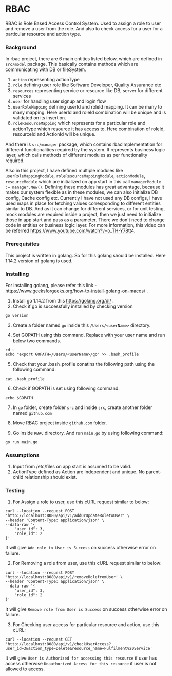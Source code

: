 # RBAC

RBAC is Role Based Access Control System. Used to assign a role to user and remove a user from the role.
And also to check access for a user for a particular resource and action type.

### Background

In rbac project, there are 6 main entities listed below, which are defined in `src/model` package. This basically contains methods which are communicating with DB or fileSystem.
1) `action` representing actionType
2) `role` defining user role like Software Developer, Quality Assurance etc
3) `resources` representing service or resource like DB, server for different services
4) `user` for handling user signup and login flow
5) `userRoleMapping` defining userId and roleId mapping. It can be many to many mapping. Here userId and roleId combination will be unique and is validated on its insertion.
6) `roleResourceMapping` which represents for a particular role and actionType which resource it has access to. Here combination of roleId, resourceId and ActionId will be unique.

And there is `src/manager` package, which contains rbacImplementation for different functionalities required by the system. It represents business logic layer, which calls methods of different modules as per functionality required.

Also in this project, I have defined multiple modules like `userRoleMappingModule`, `roleResourceMappingModule`, `actionModule`, `resourceModule` which are initialized on app start in this call `managerModule := manager.New()`. Defining these modules has great advantage, because it makes our system flexible as in these modules, we can also initialize DB config, Cache config etc. Currently I have not used any DB configs, I have used maps in place for fetching values corresponding to different entities similar to DB. And as it can change for different services, or for unit testing, mock modules are required inside a project, then we just need to initialize those in app start and pass as a parameter. There we don't need to change code in entities or business logic layer. For more information, this video can be referred https://www.youtube.com/watch?v=o_TH-Y78tt4.

### Prerequisites

This project is written in golang. So for this golang should be installed. Here 1.14.2 version of golang is used.

### Installing

For installing golang, please refer this link - https://www.geeksforgeeks.org/how-to-install-golang-on-macos/ . 

1) Install go 1.14.2 from this https://golang.org/dl/ .
2) Check if go is successfully installed by checking version
```
go version
```
3) Create a folder named `go` inside this `/Users/<userName>` directory.

4) Set GOPATH using this command. Replace <userName> with your user name and run below two commands.

```
cd ~
echo "export GOPATH=/Users/<userName>/go" >> .bash_profile
```
5) Check that your .bash_profile conatins the following path using the following command:
```
cat .bash_profile
```
6) Check if GOPATH is set using following command:
```
echo $GOPATH
```
7) In `go` folder, create folder `src` and inside `src`, create another folder named `github.com`

8) Move RBAC project inside `github.com` folder.

8) Go inside `RBAC` directory. And run `main.go` by using following command:
```
go run main.go
```

### Assumptions

1) Input from /etc/files on app start is assumed to be valid.
2) ActionType defined as Action are independent and unique. No parent-child relationship should exist.

### Testing

1) For Assign a role to user, use this cURL request similar to below: 
```
curl --location --request POST 'http://localhost:8080/api/v1/addOrUpdateRoletoUser' \
--header 'Content-Type: application/json' \
--data-raw '{
	"user_id": 3,
	"role_id": 2
}'
```
It will give `Add role to User is Success` on success otherwise error on failure.

2) For Removing a role from user, use this cURL request similar to below: 
```
curl --location --request POST 'http://localhost:8080/api/v1/removeRolefromUser' \
--header 'Content-Type: application/json' \
--data-raw '{
	"user_id": 3,
	"role_id": 2
}'
```
It will give `Remove role from User is Success` on success otherwise error on failure.

3) For Checking user access for particular resource and action, use this cURL: 
```
curl --location --request GET 'http://localhost:8080/api/v1/checkUserAccess?user_id=3&action_type=Delete&resource_name=Fulfilment%20Service'
```
It will give `User is Authorized for accessing this resource` if user has access otherwise `Unauthorized Access for this resource` if user is not allowed to access.
